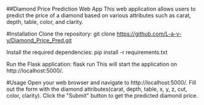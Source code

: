 ##Diamond Price Prediction Web App
This web application allows users to predict the price of a diamond based on various attributes such as carat, depth, table, color, and clarity.

#Installation
Clone the repository:
git clone https://github.com/L-a-v-y/Diamond_Price_Pred.git

Install the required dependencies:
pip install -r requirements.txt

Run the Flask application:
flask run
This will start the application on http://localhost:5000/.

#Usage
Open your web browser and navigate to http://localhost:5000/.
Fill out the form with the diamond attributes(carat, depth, table, x, y, z, cut, color, clarity).
Click the "Submit" button to get the predicted diamond price.
